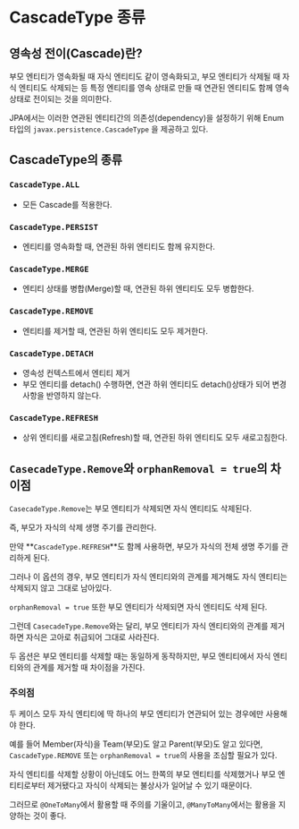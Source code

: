 # CascadeType 종류

## 영속성 전이(Cascade)란?

부모 엔티티가 영속화될 때 자식 엔티티도 같이 영속화되고, 부모 엔티티가 삭제될 때 자식 엔티티도 삭제되는 등 특정 엔티티를 영속 상태로 만들 때 연관된 엔티티도 함께 영속 상태로 전이되는 것을 의미한다.

JPA에서는 이러한 연관된 엔티티간의 의존성(dependency)을 설정하기 위해 Enum 타입의 `javax.persistence.CascadeType` 을 제공하고 있다.

## CascadeType의 종류

### `CascadeType.ALL`

- 모든 Cascade를 적용한다.

### `CascadeType.PERSIST`

- 엔티티를 영속화할 때, 연관된 하위 엔티티도 함께 유지한다.

### `CascadeType.MERGE`

- 엔티티 상태를 병합(Merge)할 때, 연관된 하위 엔티티도 모두 병합한다.

### `CascadeType.REMOVE`

- 엔티티를 제거할 때, 연관된 하위 엔티티도 모두 제거한다.

### `CascadeType.DETACH`

- 영속성 컨텍스트에서 엔티티 제거
- 부모 엔티티를 detach() 수행하면, 연관 하위 엔티티도 detach()상태가 되어 변경 사항을 반영하지 않는다.

### `CascadeType.REFRESH`

- 상위 엔티티를 새로고침(Refresh)할 때, 연관된 하위 엔티티도 모두 새로고침한다.

## `CasecadeType.Remove`와 `orphanRemoval = true`의 차이점

`CasecadeType.Remove`는 부모 엔티티가 삭제되면 자식 엔티티도 삭제된다.

즉, 부모가 자식의 삭제 생명 주기를 관리한다.

만약 **`CascadeType.REFRESH`**도 함께 사용하면, 부모가 자식의 전체 생명 주기를 관리하게 된다.

그러나 이 옵션의 경우, 부모 엔티티가 자식 엔티티와의 관계를 제거해도 자식 엔티티는 삭제되지 않고 그대로 남아있다.

`orphanRemoval = true` 또한 부모 엔티티가 삭제되면 자식 엔티티도 삭제 된다.

그런데 `CasecadeType.Remove`와는 달리, 부모 엔티티가 자식 엔티티와의 관계를 제거하면 자식은 고아로 취급되어 그대로 사라진다.

두 옵션은 부모 엔티티를 삭제할 때는 동일하게 동작하지만, 부모 엔티티에서 자식 엔티티와의 관계를 제거할 때 차이점을 가진다.

### 주의점

두 케이스 모두 자식 엔티티에 딱 하나의 부모 엔티티가 연관되어 있는 경우에만 사용해야 한다.

예를 들어 Member(자식)을 Team(부모)도 알고 Parent(부모)도 알고 있다면, `CascadeType.REMOVE` 또는 `orphanRemoval = true`의 사용을 조심할 필요가 있다.

자식 엔티티를 삭제할 상황이 아닌데도 어느 한쪽의 부모 엔티티를 삭제했거나 부모 엔티티로부터 제거됐다고 자식이 삭제되는 불상사가 일어날 수 있기 때문이다.

그러므로 `@OneToMany`에서 활용할 때 주의를 기울이고, `@ManyToMany`에서는 활용을 지양하는 것이 좋다.
